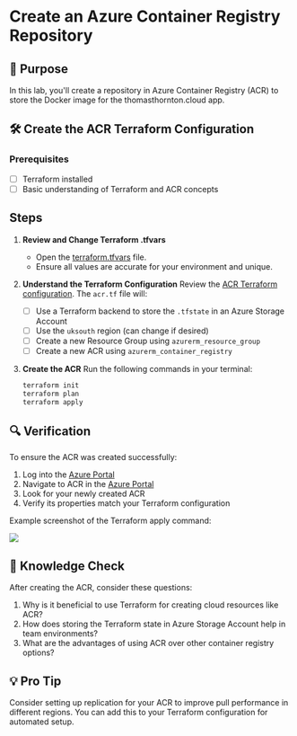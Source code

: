 # Create an Azure Container Registry Repository

## 🎯 Purpose
In this lab, you'll create a repository in Azure Container Registry (ACR) to store the Docker image for the thomasthornton.cloud app.

## 🛠️ Create the ACR Terraform Configuration

### Prerequisites
- [ ] Terraform installed
- [ ] Basic understanding of Terraform and ACR concepts

## Steps

1. **Review and Change Terraform .tfvars**
   - Open the [terraform.tfvars](https://github.com/thomast1906/DevOps-The-Hard-Way-Azure/tree/main/2-Terraform-AZURE-Services-Creation/1-acr/terraform.tfvars) file.
   - Ensure all values are accurate for your environment and unique.

2. **Understand the Terraform Configuration**
   Review the [ACR Terraform configuration](https://github.com/thomast1906/DevOps-The-Hard-Way-Azure/tree/main/2-Terraform-AZURE-Services-Creation/1-acr). The `acr.tf` file will:
   - [ ] Use a Terraform backend to store the `.tfstate` in an Azure Storage Account
   - [ ] Use the `uksouth` region (can change if desired)
   - [ ] Create a new Resource Group using `azurerm_resource_group`
   - [ ] Create a new ACR using `azurerm_container_registry`

3. **Create the ACR**
   Run the following commands in your terminal:
   ```bash
   terraform init
   terraform plan
   terraform apply

## 🔍 Verification
To ensure the ACR was created successfully:
1. Log into the [Azure Portal](https://portal.azure.com)
2. Navigate to ACR in the [Azure Portal](https://portal.azure.com/#browse/Microsoft.ContainerRegistry%2Fregistries)
3. Look for your newly created ACR
4. Verify its properties match your Terraform configuration

Example screenshot of the Terraform apply command:

![](images/acr.png)

## 🧠 Knowledge Check
After creating the ACR, consider these questions:

1. Why is it beneficial to use Terraform for creating cloud resources like ACR?
2. How does storing the Terraform state in Azure Storage Account help in team environments?
3. What are the advantages of using ACR over other container registry options?

## 💡 Pro Tip
Consider setting up replication for your ACR to improve pull performance in different regions. You can add this to your Terraform configuration for automated setup.
